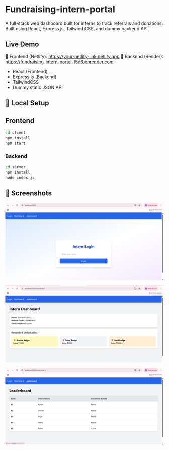 # Fundraising-intern-portal
A full-stack web dashboard built for interns to track referrals and donations. Built using React, Express.js, Tailwind CSS, and dummy backend API.

## Live Demo
🔗 Frontend (Netlify): https://your-netlify-link.netlify.app
🔗 Backend (Render): https://fundraising-intern-portal-f5d6.onrender.com

- React (Frontend)
- Express.js (Backend)
- TailwindCSS
- Dummy static JSON API

## 🚀 Local Setup

## Frontend
```bash
cd client
npm install
npm start
```

### Backend
```bash
cd server
npm install
node index.js
```
## 📸 Screenshots 

![Login Page](https://raw.githubusercontent.com/simran043/Fundraising-intern-portal/main/screenshort/Login.png)

![Dashboard](https://raw.githubusercontent.com/simran043/Fundraising-intern-portal/main/screenshort/Dashboard.png)

![Leaderboard](https://raw.githubusercontent.com/simran043/Fundraising-intern-portal/main/screenshort/Leaderboard.png)

